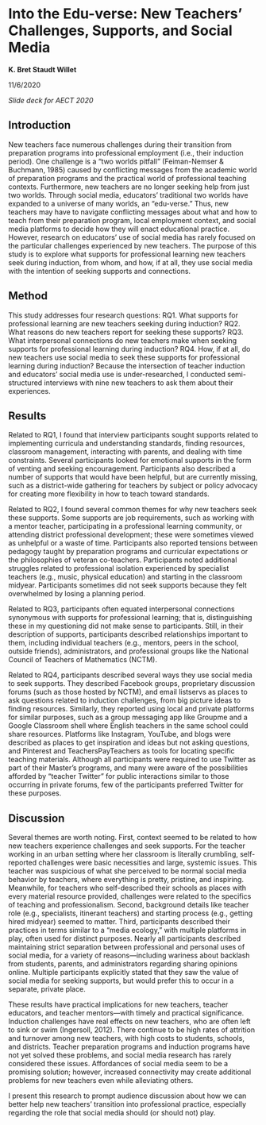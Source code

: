 # Into the Edu-verse: New Teachers’ Challenges, Supports, and Social Media

**K. Bret Staudt Willet**

11/6/2020

*Slide deck for AECT 2020*

## Introduction
 
New teachers face numerous challenges during their transition from preparation programs into professional employment (i.e., their induction period). One challenge is a “two worlds pitfall” (Feiman-Nemser & Buchmann, 1985) caused by conflicting messages from the academic world of preparation programs and the practical world of professional teaching contexts. Furthermore, new teachers are no longer seeking help from just two worlds. Through social media, educators’ traditional two worlds have expanded to a universe of many worlds, an “edu-verse.” Thus, new teachers may have to navigate conflicting messages about what and how to teach from their preparation program, local employment context, and social media platforms to decide how they will enact educational practice. However, research on educators’ use of social media has rarely focused on the particular challenges experienced by new teachers. The purpose of this study is to explore what supports for professional learning new teachers seek during induction, from whom, and how, if at all, they use social media with the intention of seeking supports and connections.

## Method

This study addresses four research questions: RQ1. What supports for professional learning are new teachers seeking during induction? RQ2. What reasons do new teachers report for seeking these supports? RQ3. What interpersonal connections do new teachers make when seeking supports for professional learning during induction? RQ4. How, if at all, do new teachers use social media to seek these supports for professional learning during induction? Because the intersection of teacher induction and educators’ social media use is under-researched, I conducted semi-structured interviews with nine new teachers to ask them about their experiences.

## Results

Related to RQ1, I found that interview participants sought supports related to implementing curricula and understanding standards, finding resources, classroom management, interacting with parents, and dealing with time constraints. Several participants looked for emotional supports in the form of venting and seeking encouragement. Participants also described a number of supports that would have been helpful, but are currently missing, such as a district-wide gathering for teachers by subject or policy advocacy for creating more flexibility in how to teach toward standards.

Related to RQ2, I found several common themes for why new teachers seek these supports. Some supports are job requirements, such as working with a mentor teacher, participating in a professional learning community, or attending district professional development; these were sometimes viewed as unhelpful or a waste of time. Participants also reported tensions between pedagogy taught by preparation programs and curricular expectations or the philosophies of veteran co-teachers. Participants noted additional struggles related to professional isolation experienced by specialist teachers (e.g., music, physical education) and starting in the classroom midyear. Participants sometimes did not seek supports because they felt overwhelmed by losing a planning period.

Related to RQ3, participants often equated interpersonal connections synonymous with supports for professional learning; that is, distinguishing these in my questioning did not make sense to participants. Still, in their description of supports, participants described relationships important to them, including individual teachers (e.g., mentors, peers in the school, outside friends), administrators, and professional groups like the National Council of Teachers of Mathematics (NCTM).

Related to RQ4, participants described several ways they use social media to seek supports. They described Facebook groups, proprietary discussion forums (such as those hosted by NCTM), and email listservs as places to ask questions related to induction challenges, from big picture ideas to finding resources. Similarly, they reported using local and private platforms for similar purposes, such as a group messaging app like Groupme and a Google Classroom shell where English teachers in the same school could share resources. Platforms like Instagram, YouTube, and blogs were described as places to get inspiration and ideas but not asking questions, and Pinterest and TeachersPayTeachers as tools for locating specific teaching materials. Although all participants were required to use Twitter as part of their Master’s programs, and many were aware of the possibilities afforded by “teacher Twitter” for public interactions similar to those occurring in private forums, few of the participants preferred Twitter for these purposes.

## Discussion

Several themes are worth noting. First, context seemed to be related to how new teachers experience challenges and seek supports. For the teacher working in an urban setting where her classroom is literally crumbling, self-reported challenges were basic necessities and large, systemic issues. This teacher was suspicious of what she perceived to be normal social media behavior by teachers, where everything is pretty, pristine, and inspiring. Meanwhile, for teachers who self-described their schools as places with every material resource provided, challenges were related to the specifics of teaching and professionalism. Second, background details like teacher role (e.g., specialists, itinerant teachers) and starting process (e.g., getting hired midyear) seemed to matter. Third, participants described their practices in terms similar to a “media ecology,” with multiple platforms in play, often used for distinct purposes. Nearly all participants described maintaining strict separation between professional and personal uses of social media, for a variety of reasons—including wariness about backlash from students, parents, and administrators regarding sharing opinions online. Multiple participants explicitly stated that they saw the value of social media for seeking supports, but would prefer this to occur in a separate, private place.

These results have practical implications for new teachers, teacher educators, and teacher mentors—with timely and practical significance. Induction challenges have real effects on new teachers, who are often left to sink or swim (Ingersoll, 2012). There continue to be high rates of attrition and turnover among new teachers, with high costs to students, schools, and districts. Teacher preparation programs and induction programs have not yet solved these problems, and social media research has rarely considered these issues. Affordances of social media seem to be a promising solution; however, increased connectivity may create additional problems for new teachers even while alleviating others.

I present this research to prompt audience discussion about how we can better help new teachers’ transition into professional practice, especially regarding the role that social media should (or should not) play.
